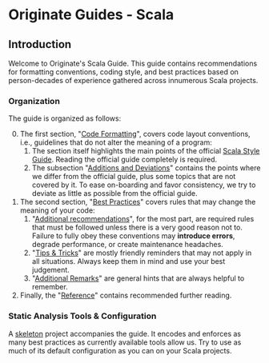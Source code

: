 Originate Guides - Scala
=======================

Introduction
------------

Welcome to Originate's Scala Guide.
This guide contains recommendations for formatting conventions, coding style,
and best practices based on person-decades of experience gathered across
innumerous Scala projects.

### Organization

The guide is organized as follows:

0. The first section, "[Code Formatting](CodeFormatting.md#code-formatting)",
covers code layout conventions, i.e., guidelines that do not alter the meaning
of a program:
    1. The section itself highlights the main points of the official
    [Scala Style Guide].
    Reading the official guide completely is required.
    1. The subsection
    "[Additions and Deviations](CodeFormatting.md#additions-and-deviations)"
    contains the points where we differ from the official guide, plus some
    topics that are not covered by it.
    To ease on-boarding and favor consistency, we try to deviate as little as
    possible from the official guide.
0. The second section, "[Best Practices](BestPractices.md#best-practices)"
covers rules that may change the meaning of your code:
    1. "[Additional recommendations](BestPractices.md#additional-recommendations)",
    for the most part, are required rules that must be followed unless there is
    a very good reason not to.
    Failure to fully obey these conventions may **introduce errors**, degrade
    performance, or create maintenance headaches.
    1. "[Tips & Tricks](TipsTricks.md#tips--tricks)" are mostly friendly
    reminders that may not apply in all situations.
    Always keep them in mind and use your best judgement.
    1. "[Additional Remarks](AdditionalRemarks.md#additional-remarks)" are
    general hints that are always helpful to remember.
0. Finally, the "[Reference](Reference.md#reference)" contains recommended
further reading.

### Static Analysis Tools & Configuration

A [skeleton](skeleton#scala-skeleton-project) project accompanies the guide.
It encodes and enforces as many best practices as currently available tools
allow us.
Try to use as much of its default configuration as you can on your Scala projects.

[Scala Style Guide]: http://docs.scala-lang.org/style/

